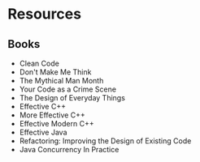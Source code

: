 # Resources

## Books

- Clean Code
- Don't Make Me Think
- The Mythical Man Month
- Your Code as a Crime Scene
- The Design of Everyday Things
- Effective C++
- More Effective C++
- Effective Modern C++
- Effective Java
- Refactoring: Improving the Design of Existing Code
- Java Concurrency In Practice

